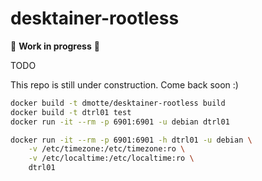 # desktainer-rootless

:construction: **Work in progress** :construction:

TODO

This repo is still under construction. Come back soon :)

```bash
docker build -t dmotte/desktainer-rootless build
docker build -t dtrl01 test
docker run -it --rm -p 6901:6901 -u debian dtrl01

docker run -it --rm -p 6901:6901 -h dtrl01 -u debian \
    -v /etc/timezone:/etc/timezone:ro \
    -v /etc/localtime:/etc/localtime:ro \
    dtrl01
```
